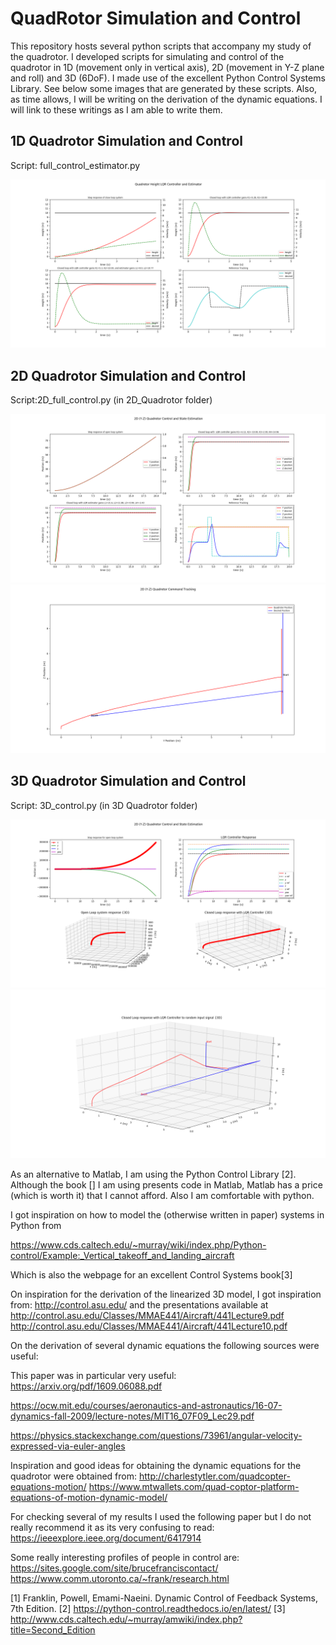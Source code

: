 # QuadRotor Simulation and Control

This repository hosts several python scripts that accompany my study of the quadrotor. I developed scripts for simulating and control of the quadrotor in 1D (movement only in vertical axis), 2D (movement in Y-Z plane and roll) and 3D (6DoF). I made use of the excellent Python Control Systems Library. See below some images that are generated by these scripts. Also, as time allows, I will be writing on the derivation of the dynamic equations. I will link to these writings as I am able to write them.

## 1D Quadrotor Simulation and Control

Script: full_control_estimator.py

![alt text](https://github.com/juanmed/quadrotor_sim/blob/master/Images/1D_Control.png)

## 2D Quadrotor Simulation and Control

Script:2D_full_control.py (in 2D_Quadrotor folder)

![alt text](https://github.com/juanmed/quadrotor_sim/blob/master/Images/2D_ControLA.png)
![alt text](https://github.com/juanmed/quadrotor_sim/blob/master/Images/2D_ControlB.png)

## 3D Quadrotor Simulation and Control

Script: 3D_control.py (in 3D Quadrotor folder)

![alt text](https://github.com/juanmed/quadrotor_sim/blob/master/Images/3D_ControlA.png)
![alt text](https://github.com/juanmed/quadrotor_sim/blob/master/Images/3D_ControlB.png)



As an alternative to Matlab, I am using the Python Control Library [2]. Although the book [] I am using presents code in Matlab, Matlab has a price (which is worth it) that I cannot afford. Also I am comfortable with python. 

I got inspiration on how to model the (otherwise written in paper) systems in Python from

https://www.cds.caltech.edu/~murray/wiki/index.php/Python-control/Example:_Vertical_takeoff_and_landing_aircraft

Which is also the webpage for an excellent Control Systems book[3]

On inspiration for the derivation of the linearized 3D model, I got inspiration from:
http://control.asu.edu/
and the presentations available at
http://control.asu.edu/Classes/MMAE441/Aircraft/441Lecture9.pdf
http://control.asu.edu/Classes/MMAE441/Aircraft/441Lecture10.pdf

On the derivation of several dynamic equations the following sources were useful:

This paper was in particular very useful: https://arxiv.org/pdf/1609.06088.pdf

https://ocw.mit.edu/courses/aeronautics-and-astronautics/16-07-dynamics-fall-2009/lecture-notes/MIT16_07F09_Lec29.pdf

https://physics.stackexchange.com/questions/73961/angular-velocity-expressed-via-euler-angles




Inspiration and good ideas for obtaining the dynamic equations for the quadrotor were obtained from:
http://charlestytler.com/quadcopter-equations-motion/
https://www.mtwallets.com/quad-coptor-platform-equations-of-motion-dynamic-model/

For checking several of my results I used the following paper but I do not really recommend it as its very confusing to read:
https://ieeexplore.ieee.org/document/6417914


Some really interesting profiles of people in control are:
https://sites.google.com/site/brucefranciscontact/
https://www.comm.utoronto.ca/~frank/research.html





[1] Franklin, Powell, Emami-Naeini. Dynamic Control of Feedback Systems, 7th Edition.
[2] https://python-control.readthedocs.io/en/latest/
[3] http://www.cds.caltech.edu/~murray/amwiki/index.php?title=Second_Edition


